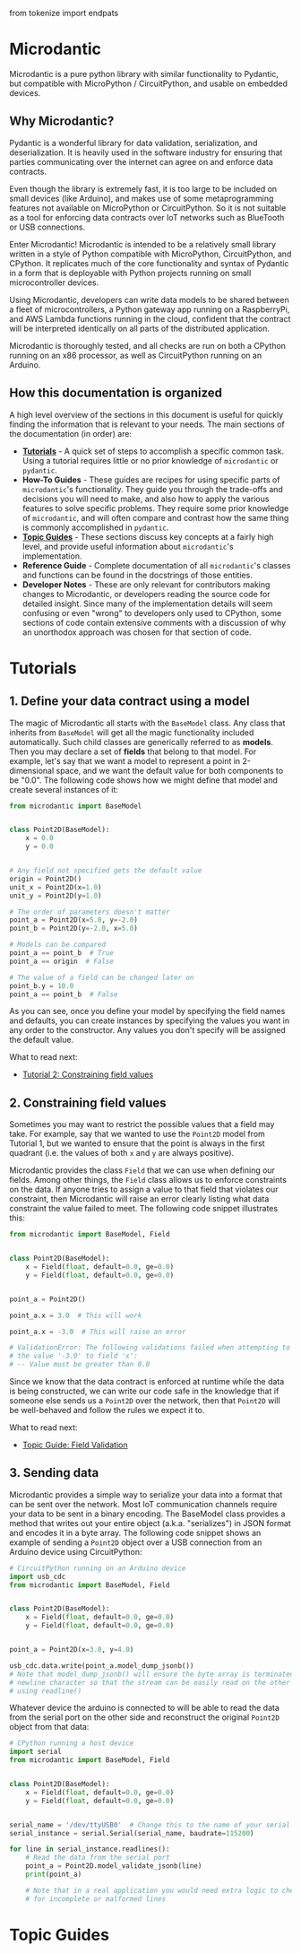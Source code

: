 from tokenize import endpats

# Microdantic

Microdantic is a pure python library with similar functionality to Pydantic, but
compatible with MicroPython / CircuitPython, and usable on embedded devices.

## Why Microdantic?

Pydantic is a wonderful library for data validation, serialization, and
deserialization. It is heavily used in the software industry for ensuring that
parties communicating over the internet can agree on and enforce data contracts.

Even though the library is extremely fast, it is too large to be included on
small devices (like Arduino), and makes use of some metaprogramming features not
available on MicroPython or CircuitPython. So it is not suitable as a tool for
enforcing data contracts over IoT networks such as BlueTooth or USB connections.

Enter Microdantic! Microdantic is intended to be a relatively small library
written in a style of Python compatible with MicroPython, CircuitPython, and
CPython. It replicates much of the core functionality and syntax of Pydantic in
a form that is deployable with Python projects running on small microcontroller
devices.

Using Microdantic, developers can write data models to be shared between a fleet
of microcontrollers, a Python gateway app running on a RaspberryPi, and AWS
Lambda functions running in the cloud, confident that the contract will be
interpreted identically on all parts of the distributed application.

Microdantic is thoroughly tested, and all checks are run on both a CPython
running on an x86 processor, as well as CircuitPython running on an Arduino.

## How this documentation is organized

A high level overview of the sections in this document is useful for quickly
finding the information that is relevant to your needs. The main sections of the
documentation (in order) are:

* **[Tutorials](#tutorials)** - A quick set of steps to accomplish a specific
  common task. Using a tutorial requires little or no prior knowledge of
  `microdantic` or `pydantic`.
* **How-To Guides** - These guides are recipes for using specific parts of
  `microdantic`'s functionality. They guide you through the trade-offs and
  decisions you will need to make, and also how to apply the various features to
  solve specific problems. They require some prior knowledge of
  `microdantic`, and will often compare and contrast how the same thing is
  commonly accomplished in `pydantic`.
* **[Topic Guides](#topic-guides)** - These sections discuss key concepts at a
  fairly high level, and provide useful information about `microdantic`'s
  implementation.
* **Reference Guide** - Complete documentation of all `microdantic`'s classes
  and functions can be found in the docstrings of those entities.
* **Developer Notes** - These are only relevant for contributors making 
  changes to Microdantic, or developers reading the source code for detailed 
  insight. Since many of the implementation details will seem confusing or 
  even "wrong" to developers only used to CPython, some sections of code 
  contain extensive comments with a discussion of why an unorthodox approach 
  was chosen for that section of code. 

# Tutorials

## 1. Define your data contract using a model

The magic of Microdantic all starts with the `BaseModel` class. Any class that
inherits from `BaseModel` will get all the magic functionality included
automatically. Such child classes are generically referred to as **models**.
Then you may declare a set of **fields** that belong to that model. For example,
let's say that we want a model to represent a point in 2-dimensional space, and
we want the default value for both components to be
"0.0". The following code shows how we might define that model and create
several instances of it:

```python
from microdantic import BaseModel


class Point2D(BaseModel):
    x = 0.0
    y = 0.0


# Any field not specified gets the default value
origin = Point2D()
unit_x = Point2D(x=1.0)
unit_y = Point2D(y=1.0)

# The order of parameters doesn't matter
point_a = Point2D(x=5.0, y=-2.0)
point_b = Point2D(y=-2.0, x=5.0)

# Models can be compared
point_a == point_b  # True
point_a == origin  # False

# The value of a field can be changed later on
point_b.y = 10.0
point_a == point_b  # False
```

As you can see, once you define your model by specifying the field names and
defaults, you can create instances by specifying the values you want in any
order to the constructor. Any values you don't specify will be assigned the
default value.

What to read next:

* [Tutorial 2: Constraining field values](#-2-constraining-field-values)

## 2. Constraining field values

Sometimes you may want to restrict the possible values that a field may take.
For example, say that we wanted to use the `Point2D` model from Tutorial 1, but
we wanted to ensure that the point is always in the first quadrant (i.e. the
values of both `x` and `y` are always positive).

Microdantic provides the class `Field` that we can use when defining our fields.
Among other things, the `Field` class allows us to enforce constraints on the
data. If anyone tries to assign a value to that field that violates our
constraint, then Microdantic will raise an error clearly listing what data
constraint the value failed to meet. The following code snippet illustrates
this:

```python
from microdantic import BaseModel, Field


class Point2D(BaseModel):
    x = Field(float, default=0.0, ge=0.0)
    y = Field(float, default=0.0, ge=0.0)


point_a = Point2D()

point_a.x = 3.0  # This will work

point_a.x = -3.0  # This will raise an error

# ValidationError: The following validations failed when attempting to assign 
# the value '-3.0' to field 'x':
# -- Value must be greater than 0.0
```

Since we know that the data contract is enforced at runtime while the data is
being constructed, we can write our code safe in the knowledge that if someone
else sends us a `Point2D` over the network, then that `Point2D` will be
well-behaved and follow the rules we expect it to.

What to read next:

* [Topic Guide: Field Validation]()

## 3. Sending data

Microdantic provides a simple way to serialize your data into a format that can
be sent over the network. Most IoT communication channels require your data to
be sent in a binary encoding. The BaseModel class provides a method that writes
out your entire object (a.k.a. "serializes") in JSON format and encodes it in a
byte array. The following code snippet shows an example of sending a `Point2D`
object over a USB connection from an Arduino device using CircuitPython:

```Python
# CircuitPython running on an Arduino device
import usb_cdc
from microdantic import BaseModel, Field


class Point2D(BaseModel):
    x = Field(float, default=0.0, ge=0.0)
    y = Field(float, default=0.0, ge=0.0)


point_a = Point2D(x=3.0, y=4.0)

usb_cdc.data.write(point_a.model_dump_jsonb())
# Note that model_dump_jsonb() will ensure the byte array is terminated with a
# newline character so that the stream can be easily read on the other end
# using readline()

```

Whatever device the arduino is connected to will be able to read the data from
the serial port on the other side and reconstruct the original
`Point2D` object from that data:

```Python
# CPython running a host device
import serial
from microdantic import BaseModel, Field


class Point2D(BaseModel):
    x = Field(float, default=0.0, ge=0.0)
    y = Field(float, default=0.0, ge=0.0)


serial_name = '/dev/ttyUSB0'  # Change this to the name of your serial port
serial_instance = serial.Serial(serial_name, baudrate=115200)

for line in serial_instance.readlines():
    # Read the data from the serial port
    point_a = Point2D.model_validate_jsonb(line)
    print(point_a)

    # Note that in a real application you would need extra logic to check
    # for incomplete or malformed lines
```

# Topic Guides